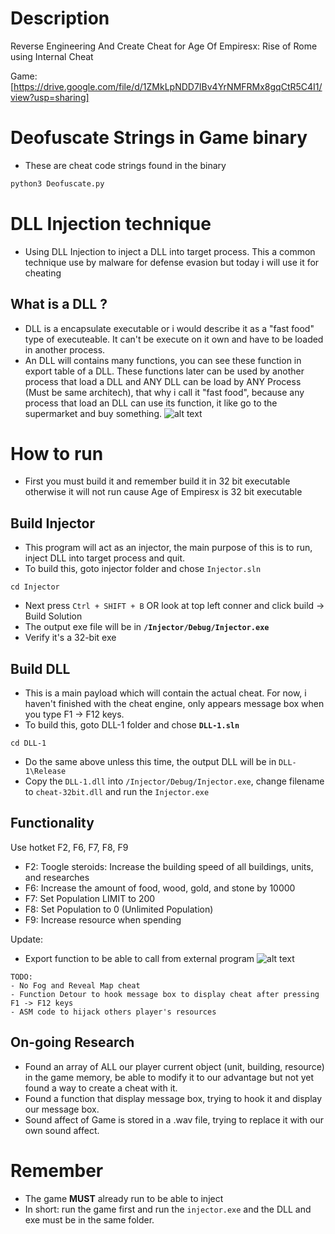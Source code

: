 # Description
Reverse Engineering And Create Cheat for Age Of Empiresx: Rise of Rome using Internal Cheat

Game: [https://drive.google.com/file/d/1ZMkLpNDD7IBv4YrNMFRMx8gqCtR5C4I1/view?usp=sharing]

# Deofuscate Strings in Game binary 
- These are cheat code strings found in the binary  
```python
python3 Deofuscate.py
```

# DLL Injection technique
- Using DLL Injection to inject a DLL into target process. This a common technique use by malware for defense evasion but today i will use it for cheating 

## What is a DLL ? 
- DLL is a encapsulate executable or i would describe it as a "fast food" type of executeable. It can't be execute on it own and have to be loaded in another process.
- An DLL will contains many functions, you can see these function in export table of a DLL. These functions later can be used by another process that load a DLL and ANY DLL can be load by ANY Process (Must be same architech), that why i call it "fast food", because any process that load an DLL can use its function, it like go to the supermarket and buy something. 
![alt text](Images/image.png)
# How to run
- First you must build it and remember build it in 32 bit executable otherwise it will not run cause Age of Empiresx is 32 bit executable 

## Build Injector
- This program will act as an injector, the main purpose of this is to run, inject DLL into target process and quit.
- To build this, goto injector folder and chose `Injector.sln`

```
cd Injector
```

- Next press `Ctrl + SHIFT + B` OR look at top left conner and click build -> Build Solution  
- The output exe file will be in **`/Injector/Debug/Injector.exe`**
- Verify it's a 32-bit exe 

## Build DLL 
- This is a main payload which will contain the actual cheat. For now, i haven't finished with the cheat engine, only appears message box when you type F1 -> F12 keys. 
- To build this, goto DLL-1 folder and chose **`DLL-1.sln`**

```
cd DLL-1
```
- Do the same above unless this time, the output DLL will be in `DLL-1\Release`
- Copy the `DLL-1.dll` into `/Injector/Debug/Injector.exe`, change filename to `cheat-32bit.dll` and run the `Injector.exe` 


## Functionality
Use hotket F2, F6, F7, F8, F9 
- F2: Toogle steroids: Increase the building speed of all buildings, units, and researches
- F6: Increase the amount of food, wood, gold, and stone by 10000 
- F7: Set Population LIMIT to 200 
- F8: Set Population to 0 (Unlimited Population)
- F9: Increase resource when spending 

Update: 
- Export function to be able to call from external program
![alt text](Images/ExportFunc.png.png)

```
TODO: 
- No Fog and Reveal Map cheat 
- Function Detour to hook message box to display cheat after pressing F1 -> F12 keys
- ASM code to hijack others player's resources
```

## On-going Research 

- Found an array of ALL our player current object (unit, building, resource) in the game memory, be able to modify it to our advantage but not yet found a way to create a cheat with it.
- Found a function that display message box, trying to hook it and display our message box.
- Sound affect of Game is stored in a .wav file, trying to replace it with our own sound affect.


# Remember 
- The game **MUST** already run to be able to inject 
- In short: run the game first and run the `injector.exe` and the DLL and exe must be in the same folder.

